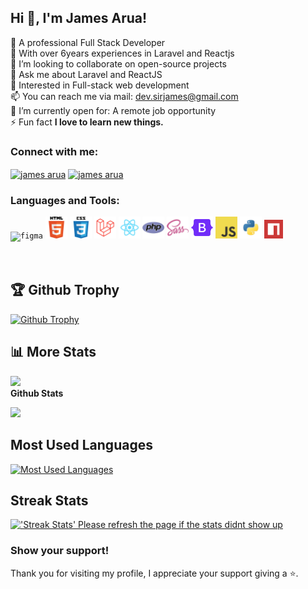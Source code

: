 <h2> Hi 👋, I'm James Arua!</h2>

🔭 A professional Full Stack Developer <br>
🌱 With over 6years experiences in Laravel and Reactjs<br>
👯 I’m looking to collaborate on open-source projects<br>
💬 Ask me about Laravel and ReactJS<br>
🚩 Interested in Full-stack web development<br>
📫 You can reach me via mail: dev.sirjames@gmail.com<br>
🤔 I’m currently open for: A remote job opportunity<br>
⚡ Fun fact **I love to learn new things.**<br>

<h3>Connect with me:</h3>

<p align="left">
<a href="https://twitter.com/bossarua" target="blank"><img align="center" src="https://raw.githubusercontent.com/rahuldkjain/github-profile-readme-generator/master/src/images/icons/Social/twitter.svg" alt="james arua" height="30" width="40" /></a>
<a href="https://www.linkedin.com/in/james-arua-5391b4221/" target="blank"><img align="center" src="https://raw.githubusercontent.com/rahuldkjain/github-profile-readme-generator/master/src/images/icons/Social/linked-in-alt.svg" alt="james arua" height="30" width="40" /></a>
</p>

<h3>Languages and Tools:</h3>

  <div>
    <code><img height="35" src="https://www.vectorlogo.zone/logos/figma/figma-icon.svg" alt="figma"/></code>
    <code><img height="35" src="https://raw.githubusercontent.com/github/explore/80688e429a7d4ef2fca1e82350fe8e3517d3494d/topics/html/html.png"></code>
    <code><img height="35" src="https://raw.githubusercontent.com/github/explore/80688e429a7d4ef2fca1e82350fe8e3517d3494d/topics/css/css.png"></code>
    <code><img height="35" src="https://raw.githubusercontent.com/github/explore/80688e429a7d4ef2fca1e82350fe8e3517d3494d/topics/laravel/laravel.png"></code>
    <code><img height="35" src="https://raw.githubusercontent.com/github/explore/80688e429a7d4ef2fca1e82350fe8e3517d3494d/topics/react/react.png"></code>
    <code><img height="35" src="https://raw.githubusercontent.com/github/explore/80688e429a7d4ef2fca1e82350fe8e3517d3494d/topics/php/php.png"></code>
    <code><img height="35" src="https://raw.githubusercontent.com/github/explore/80688e429a7d4ef2fca1e82350fe8e3517d3494d/topics/sass/sass.png"></code>
    <code><img height="35" src="https://raw.githubusercontent.com/devicons/devicon/master/icons/bootstrap/bootstrap-plain.svg" alt="bootstrap"></code>
    <code><img height="35" src="https://raw.githubusercontent.com/github/explore/80688e429a7d4ef2fca1e82350fe8e3517d3494d/topics/javascript/javascript.png"></code>
    <code><img height="35" src="https://raw.githubusercontent.com/github/explore/80688e429a7d4ef2fca1e82350fe8e3517d3494d/topics/python/python.png"></code>
    <code><img height="30" src="https://raw.githubusercontent.com/github/explore/80688e429a7d4ef2fca1e82350fe8e3517d3494d/topics/npm/npm.png"></code>
  </div>
  <br/> <br/>


## 🏆 Github Trophy
  
<a href="https://sirjames.netlify.app">
<img alt="Github Trophy" src="https://github-profile-trophy.vercel.app/?username=sirjamesarua&theme=gruvbox">
</a>

## 📊 More Stats
  ![](https://komarev.com/ghpvc/?username=sirjamesarua&color=green) <br />
**Github Stats**
  
  <a href="https://sirjames.netlify.app">
  <img src="https://github-readme-stats.anuraghazra1.vercel.app/api?username=sirjamesarua&show_icons=true" />
</a>  
  
## Most Used Languages  
  
 <a href="https://sirjames.netlify.app">
<img alt="Most Used Languages" src="https://github-readme-stats.vercel.app/api/top-langs/?username=sirjamesarua&langs_count=5&theme=tokyonight">
</a>

## Streak Stats

<a href="https://sirjames.netlify.app">
<img alt="'Streak Stats' Please refresh the page if the stats didnt show up" src="https://github-readme-streak-stats.herokuapp.com/?user=sirjamesarua&theme=dark">
</a>


<h3>Show your support!</h3>
Thank you for visiting my profile, I appreciate your support giving a ⭐.
